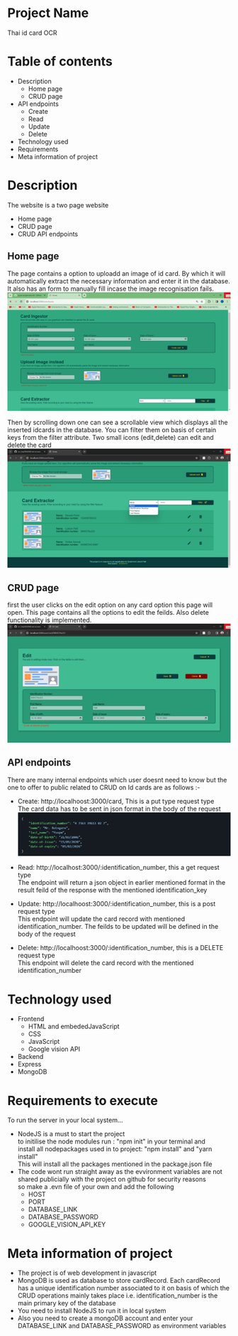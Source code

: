 # Project Name
Thai id card OCR

# Table of contents
- Description
  - Home page
  - CRUD page
- API endpoints
  - Create
  - Read
  - Update
  - Delete
- Technology used
- Requirements
- Meta information of project

# Description
The website is a two page website
- Home page
- CRUD page
- CRUD API endpoints

## Home page
The page contains a option to uploadd an image of id card. By which it will automatically extract the necessary information and enter it in the database.
It also has an form to manually fill incase the image recognisation fails.
<img src="./Output/home_page_top.png">

Then by scrolling down one can see a scrollable view which displays all the inserted idcards in the database. You can filter them on basis of certain keys from the filter attribute.
Two small icons (edit,delete) can edit and delete the card
<img src="./Output/home_page_bottom.png">

## CRUD page
first the user clicks on the edit option on any card option this page will open. This page contains all the options to edit the feilds. Also delete functionality is implemented.
<img src="./Output/CRUD_page.png">

## API endpoints
There are many internal endpoints which user doesnt need to know but the one to offer to public related to CRUD on Id cards are as follows :-
- Create: http://localhoost:3000/card, This is a put type request type
  </br>
  The card data has to be sent in json format in the body of the request
  <img src="./Output/sample_data.png">

- Read: http://localhost:3000/:identification_number, this a get request type </br>
  The endpoint will return a json object in earlier mentioned format in the result feild of the response with the mentioned identification_key
- Update: http://localhoost:3000/:identification_number, this is a post request type </br>
  This endpoint will update the card record with mentioned identification_number. The feilds to be updated will be defined in the body of the request
- Delete: http://localhoost:3000/:identification_number, this is a DELETE request type </br>
  This endpoint will delete the card record with the mentioned identification_number


# Technology used
- Frontend
  - HTML and embededJavaScript
  - CSS
  - JavaScript
  - Google vision API
- Backend
 - Express
 - MongoDB

# Requirements to execute
To run the server in your local system...
- NodeJS is a must to start the project</br>
to initilise the node modules run : "npm init" in your terminal and</br>
install all nodepackages used in to project: "npm install" and "yarn install"</br>
This will install all the packages mentioned in the package.json file
- The code wont run straight away as the evvironment variables are not shared publicially with the project on github for security reasons</br>
so make a .evn file of your own and add the following
  - HOST
  - PORT
  - DATABASE_LINK
  - DATABASE_PASSWORD
  - GOOGLE_VISION_API_KEY

# Meta information of project
- The project is of web development in javascript</br>
- MongoDB is used as database to store cardRecord. Each cardRecord has a unique identification number associated to it on basis of which the CRUD operations mainly takes place i.e. identification_number is the main primary key of the database
- You need to install NodeJS to run it in local system
- Also you need to create a mongoDB account and enter your DATABASE_LINK and DATABASE_PASSWORD as environment variables
